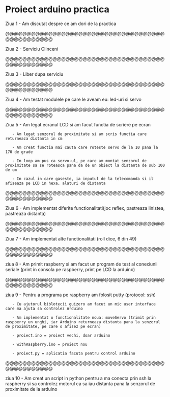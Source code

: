 # Proiect arduino practica

Ziua 1 - Am discutat despre ce am dori de la practica

@@@@@@@@@@@@@@@@@@@@@@@@@@@@@@@@@@@@@@@@@@@@@@@@

Ziua 2 - Serviciu Clinceni

@@@@@@@@@@@@@@@@@@@@@@@@@@@@@@@@@@@@@@@@@@@@@@@@

Ziua 3 - Liber dupa serviciu

@@@@@@@@@@@@@@@@@@@@@@@@@@@@@@@@@@@@@@@@@@@@@@@@

Ziua 4 - Am testat modulele pe care le aveam eu: led-uri si servo

@@@@@@@@@@@@@@@@@@@@@@@@@@@@@@@@@@@@@@@@@@@@@@@@

Ziua 5 - Am legat ecranul LCD si am facut functia de scriere pe ecran

	   - Am legat senzorul de proximitate si am scris functia care returneaza distanta in cm
	   
	   - Am creat functia mai cauta care roteste servo de la 10 pana la 170 de grade
	   
	   - In loop am pus ca servo-ul, pe care am montat senzorul de proximitate sa se roteasca pana da de un obiect la distanta de sub 100 de cm
	   
	   - In cazul in care gaseste, ia inputul de la telecomanda si il afiseaza pe LCD in hexa, alaturi de distanta
	   
@@@@@@@@@@@@@@@@@@@@@@@@@@@@@@@@@@@@@@@@@@@@@@@@	   


Ziua 6 - Am implementat diferite functionalitati(joc reflex, pastreaza linistea, pastreaza distanta)

@@@@@@@@@@@@@@@@@@@@@@@@@@@@@@@@@@@@@@@@@@@@@@@@

Ziua 7 - Am implementat alte functionalitati (roll dice, 6 din 49)

@@@@@@@@@@@@@@@@@@@@@@@@@@@@@@@@@@@@@@@@@@@@@@@@

ziua 8 - Am primit raspberry si am facut un program de test al conexiunii seriale (print in consola pe raspberry, print pe LCD la arduino)

@@@@@@@@@@@@@@@@@@@@@@@@@@@@@@@@@@@@@@@@@@@@@@@@

ziua 9 - Pentru a programa pe raspberry am folosit putty (protocol: ssh)

	   - Cu ajutorul biblotecii guizero am facut un mic user interface care ma ajuta sa controlez Arduino
	
       - Am implementat o functionalitate noua: moveServo (trimit prin raspberry un unghi, iar Arduino returneaza distanta pana la senzorul de proximitate, pe care o afisez pe ecran)
       
	   - proiect.ino = proiect vechi, doar arduino
	   
	   - withRaspberry.ino = proiect nou
	   
	   - proiect.py = aplicatia facuta pentru control arduino

@@@@@@@@@@@@@@@@@@@@@@@@@@@@@@@@@@@@@@@@@@@@@@@@

ziua 10 - Am creat un script in python pentru a ma conecta prin ssh la raspberry si sa controlez motorul ca sa iau distanta pana la senzorul de proximitate de la arduino

